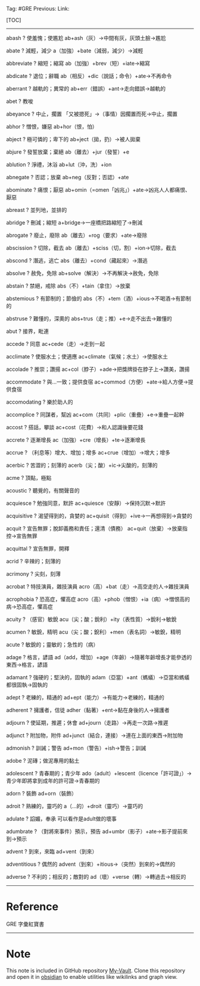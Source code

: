 Tag: #GRE
Previous: 
Link: 

[TOC]

---

abash
?
使羞愧；使尷尬
ab+ash（灰）->中間有灰，灰頭土臉->尷尬
<!--SR:!2023-10-26,24,230-->

abate
?
減輕，減少
a（加強）+bate（減弱，減少）->減輕
<!--SR:!2023-10-12,4,150-->

abbreviate
?
縮短；縮寫
ab（加強）+brev（短）+iate->縮寫
<!--SR:!2023-10-16,14,210-->

abdicate
?
退位；辭職
ab（相反）+dic（說話；命令）+ate->不再命令
<!--SR:!2023-10-19,17,210-->

aberrant
?
越軌的；異常的
ab+err（錯誤）+ant->走向錯誤->越軌的
<!--SR:!2023-10-17,15,210-->

abet
?
教唆
<!--SR:!2023-10-15,13,170-->

abeyance
?
中止，擱置
「又被摁死」->（事情）因擱置而死->中止，擱置
<!--SR:!2023-10-24,22,230-->

abhor
?
憎恨，嫌惡
ab+hor（恨，怕）
<!--SR:!2023-10-23,21,230-->

abject
?
極可憐的；卑下的
ab+ject（拋，扔）->被人拋棄
<!--SR:!2023-10-12,4,150-->

abjure
?
發誓放棄；棄絕
ab（離去）+jur（發誓）+e
<!--SR:!2023-10-13,11,159-->

ablution
?
淨禮，沐浴
ab+lut（沖，洗）+ion
<!--SR:!2023-10-25,23,219-->

abnegate
?
否認；放棄
ab+neg（反對；否認）+ate
<!--SR:!2023-11-21,44,279-->

abominate
?
痛恨；厭惡
ab+omin（=omen「凶兆」）+ate->凶兆人人都痛恨、厭惡
<!--SR:!2023-10-14,12,159-->

abreast
?
並列地，並排的
<!--SR:!2023-11-16,43,299-->

abridge
?
刪減；縮短
a+bridge->一座橋把路縮短了->刪減
<!--SR:!2023-11-11,36,279-->

abrogate
?
廢止，廢除
ab（離去）+rog（要求）+ate->廢除
<!--SR:!2023-10-16,14,208-->

abscission
?
切除，截去
ab（離去）+sciss（切，割）+ion->切除，截去
<!--SR:!2023-11-18,41,266-->

abscond
?
潛逃，逃亡
abs（離去）+cond（藏起來）->潛逃
<!--SR:!2023-10-20,18,208-->

absolve
?
赦免，免除
ab+solve（解決）->不再解決->赦免，免除
<!--SR:!2023-10-09,5,188-->

abstain
?
禁絕，戒除
abs（不）+tain（拿住）->放棄
<!--SR:!2023-10-18,16,209-->

abstemious
?
有節制的；節儉的
abs（不）+tem（酒）+ious->不喝酒->有節制的
<!--SR:!2023-10-19,17,215-->

abstruse
?
難懂的，深奧的
abs+trus（走；推）+e->走不出去->難懂的
<!--SR:!2023-10-19,17,215-->

abut
?
接界，毗連
<!--SR:!2023-11-10,35,275-->

accede
?
同意
ac+cede（走）->走到一起
<!--SR:!2023-10-20,18,235-->

acclimate
?
使服水土；使適應
ac+climate（氣候；水土）->使服水土
<!--SR:!2023-10-27,25,254-->

accolade
?
推崇；讚揚
ac+col（脖子）+ade->把獎牌掛在脖子上->讚美，讚揚
<!--SR:!2023-10-17,15,194-->

accommodate
?
與…一致；提供食宿
ac+commod（方便）+ate->給人方便->提供食宿
<!--SR:!2023-10-28,26,254-->

accomodating
?
樂於助人的
<!--SR:!2023-10-21,19,249-->

accomplice
?
同謀者，幫凶
ac+com（共同）+plic（重疊）+e->重疊一起幹
<!--SR:!2023-10-18,16,209-->

accost
?
搭話，攀談
ac+cost（花費）->和人認識後要花錢
<!--SR:!2023-10-10,4,169-->

accrete
?
逐漸增長
ac（加強）+cre（增長）+te->逐漸增長
<!--SR:!2023-10-10,6,189-->

accrue
?
（利息等）增大、增加；增多
ac+crue（增加）->增大；增多
<!--SR:!2023-10-12,4,150-->

acerbic
?
苦澀的；刻薄的
acerb（尖；酸）+ic->尖酸的，刻薄的
<!--SR:!2023-10-17,15,209-->

acme
?
頂點，極點
<!--SR:!2023-10-18,16,209-->

acoustic
?
聽覺的，有關聲音的
<!--SR:!2023-10-09,5,189-->

acquiesce
?
勉強同意，默許
ac+quiesce（安靜）->保持沉默->默許
<!--SR:!2023-10-16,14,209-->

acquisitive
?
渴望得到的，貪婪的
ac+quisit（得到）+ive->一再想得到->貪婪的
<!--SR:!2023-10-09,1,130-->

acquit
?
宣告無罪；脫卸義務和責任；還清（債務）
ac+quit（放棄）->放棄指控->宣告無罪
<!--SR:!2023-10-09,1,130-->

acquittal
?
宣告無罪，開釋
<!--SR:!2023-10-09,1,130-->

acrid
?
辛辣的；刻薄的
<!--SR:!2023-10-12,4,167-->

acrimony
?
尖刻，刻薄
<!--SR:!2023-10-12,4,167-->

acrobat
?
特技演員，雜技演員
acro（高）+bat（走）->高空走的人->雜技演員
<!--SR:!2023-10-21,15,247-->

acrophobia
?
恐高症，懼高症
acro（高）+phob（憎恨）+ia（病）->憎恨高的病->恐高症，懼高症
<!--SR:!2023-10-19,13,247-->

acuity
?
（感官）敏銳
acu（尖；酸；銳利）+ity（表性質）->銳利->敏銳
<!--SR:!2023-10-09,1,130-->

acumen
?
敏銳，精明
acu（尖；酸；銳利）+men（表名詞）->敏銳，精明
<!--SR:!2023-10-09,1,130-->

acute
?
敏銳的；靈敏的；急性的（病）
<!--SR:!2023-10-22,14,227-->

adage
?
格言，諺語
ad（add，增加）+age（年齡）->隨著年齡增長才能參透的東西->格言，諺語
<!--SR:!2023-10-21,15,247-->

adamant
?
強硬的；堅決的，固執的
adam（亞當）+ant（螞蟻）->亞當和螞蟻都很固執->固執的
<!--SR:!2023-10-20,14,247-->

adept
?
老練的，精通的
ad+ept（能力）->有能力->老練的，精通的
<!--SR:!2023-10-09,1,130-->

adherent
?
擁護者，信徒
adher（黏著）+ent->黏在身後的人->擁護者
<!--SR:!2023-10-09,1,187-->

adjourn
?
使延期，推遲；休會
ad+journ（走路）->再走一次路->推遲
<!--SR:!2023-10-14,6,190-->

adjunct
?
附加物，附件
ad+junct（結合，連接）->連在上面的東西->附加物
<!--SR:!2023-10-13,5,190-->

admonish
?
訓誡；警告
ad+mon（警告）+ish->警告；訓誡
<!--SR:!2023-10-13,5,190-->

adobe
?
泥磚；做泥專用的黏土
<!--SR:!2023-10-23,15,250-->

adolescent
?
青春期的；青少年
ado（adult）+lescent（licence「許可證」）->青少年即將拿到成年的許可證->青春期的
<!--SR:!2023-10-13,5,190-->

adorn
?
裝飾
ad+orn（裝飾）
<!--SR:!2023-10-09,1,150-->

adroit
?
熟練的，靈巧的
a（…的）+droit（靈巧）->靈巧的
<!--SR:!2023-10-14,6,190-->

adulate
?
諂媚，奉承
可以看作是adult做的壞事
<!--SR:!2023-10-14,6,190-->

adumbrate
?
（對將來事件）預示，預告
ad+umbr（影子）+ate->影子提前來到->預示
<!--SR:!2023-10-13,5,190-->

advent
?
到來，來臨
ad+vent（到來）
<!--SR:!2023-10-14,6,190-->

adventitious
?
偶然的
advent（到來）+itious->（突然）到來的->偶然的
<!--SR:!2023-10-11,5,210-->

adverse
?
不利的；相反的；敵對的
ad（壞）+verse（轉）->轉過去->相反的
<!--SR:!2023-10-22,14,250-->

---

# Reference

GRE 字彙紅寶書

---

# Note

This note is included in GitHub repository [My-Vault](https://github.com/LittleD3092/My-Vault.git). Clone this repository and open it in [obsidian](https://obsidian.md/) to enable utilities like wikilinks and graph view.